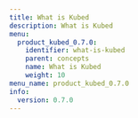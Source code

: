 ```yaml
---
title: What is Kubed
description: What is Kubed
menu:
  product_kubed_0.7.0:
    identifier: what-is-kubed
    parent: concepts
    name: What is Kubed
    weight: 10
menu_name: product_kubed_0.7.0
info:
  version: 0.7.0
---
```


